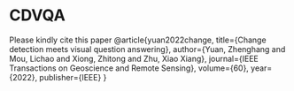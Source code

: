 # CDVQA

Please kindly cite this paper
@article{yuan2022change,
  title={Change detection meets visual question answering},
  author={Yuan, Zhenghang and Mou, Lichao and Xiong, Zhitong and Zhu, Xiao Xiang},
  journal={IEEE Transactions on Geoscience and Remote Sensing},
  volume={60},
  year={2022},
  publisher={IEEE}
}

